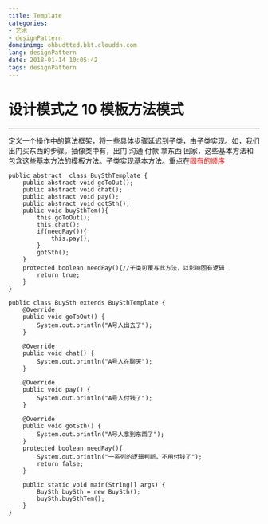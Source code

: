 ```yaml
---
title: Template
categories: 
- 艺术
- designPattern
domainimg: ohbudtted.bkt.clouddn.com
lang: designPattern
date: 2018-01-14 10:05:42
tags: designPattern
---
```

设计模式之 10 模板方法模式
===

---
定义一个操作中的算法框架，将一些具体步骤延迟到子类，由子类实现。如，我们出门买东西的步骤。抽像类中有，出门 沟通 付款 拿东西 回家，这些基本方法和包含这些基本方法的模板方法。子类实现基本方法。重点在<span style="color:red">固有的顺序</span>
<!-- more -->
```
public abstract  class BuySthTemplate {
    public abstract void goToOut();
    public abstract void chat();
    public abstract void pay();
    public abstract void gotSth();
    public void buySthTem(){
        this.goToOut();
        this.chat();
        if(needPay()){
            this.pay();
        }
        gotSth();
    }
    protected boolean needPay(){//子类可覆写此方法，以影响固有逻辑
        return true;
    }
}
```



``` 
public class BuySth extends BuySthTemplate {
    @Override
    public void goToOut() {
        System.out.println("A号人出去了");
    }

    @Override
    public void chat() {
        System.out.println("A号人在聊天");
    }

    @Override
    public void pay() {
        System.out.println("A号人付钱了");
    }

    @Override
    public void gotSth() {
        System.out.println("A号人拿到东西了");
    }
    protected boolean needPay(){
        System.out.println("一系列的逻辑判断，不用付钱了");
        return false;
    }

    public static void main(String[] args) {
        BuySth buySth = new BuySth();
        buySth.buySthTem();
    }
}
```
